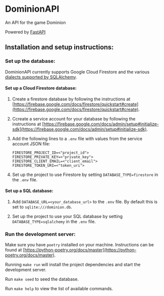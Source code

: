 # DominionAPI

An API for the game Dominion

Powered by [FastAPI](https://fastapi.tiangolo.com/)

## Installation and setup instructions:

### Set up the database:
DominionAPI currently supports Google Cloud Firestore and the various [dialects supported by SQLAlchemy](https://docs.sqlalchemy.org/en/14/dialects/). 

#### Set up a Cloud Firestore database:
1. Create a firestore database by following the instructions at [https://firebase.google.com/docs/firestore/quickstart#create](https://firebase.google.com/docs/firestore/quickstart#create).

2. Ccreate a service account for your database by following the instructions at [https://firebase.google.com/docs/admin/setup#initialize-sdk](https://firebase.google.com/docs/admin/setup#initialize-sdk).

3. Add the following lines to a `.env` file with values from the service account JSON file:
   ```shell
   FIRESTORE_PROJECT_ID=<"project_id">
   FIRESTORE_PRIVATE_KEY=<"private_key">
   FIRESTORE_CLIENT_EMAIL=<"client_email">
   FIRESTORE_TOKEN_URI=<"token_uri">
   ```

4. Set up the project to use Firestore by setting `DATABASE_TYPE=firestore` in the `.env` file.

#### Set up a SQL database:
1. Add `DATABASE_URL=<your_database_url>` to the `.env` file. By default this is set to `sqlite:///dominion.db`.

2. Set up the project to use your SQL database by setting `DATABASE_TYPE=sqlalchemy` in the `.env` file.

### Run the development server:
Make sure you have `poetry` installed on your machine. Instructions can be found at [https://python-poetry.org/docs/master](https://python-poetry.org/docs/master).

Running `make run` will install the project dependencies and start the development server.

Run `make seed` to seed the database.

Run `make help` to view the list of available commands.
